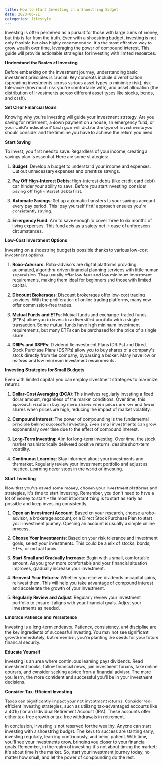 ```yaml
---
title: How to Start Investing on a Shoestring Budget
date: 2023-06-21
categories: lifestyle
---
```

Investing is often perceived as a pursuit for those with large sums of money, but this is far from the truth. Even with a shoestring budget, investing is not only feasible but also highly recommended. It's the most effective way to grow wealth over time, leveraging the power of compound interest. This guide will provide actionable strategies for investing with limited resources.

**Understand the Basics of Investing**

Before embarking on the investment journey, understanding basic investment principles is crucial. Key concepts include diversification (spreading investments across various asset types to minimize risk), risk tolerance (how much risk you're comfortable with), and asset allocation (the distribution of investments across different asset types like stocks, bonds, and cash).

**Set Clear Financial Goals**

Knowing why you're investing will guide your investment strategy. Are you saving for retirement, a down payment on a house, an emergency fund, or your child's education? Each goal will dictate the type of investments you should consider and the timeline you have to achieve the return you need.

**Start Saving**

To invest, you first need to save. Regardless of your income, creating a savings plan is essential. Here are some strategies:

1. **Budget**: Develop a budget to understand your income and expenses. Cut out unnecessary expenses and prioritize savings.

2. **Pay Off High-Interest Debts**: High-interest debts (like credit card debt) can hinder your ability to save. Before you start investing, consider paying off high-interest debts first.

3. **Automate Savings**: Set up automatic transfers to your savings account every pay period. This 'pay yourself first' approach ensures you're consistently saving.

4. **Emergency Fund**: Aim to save enough to cover three to six months of living expenses. This fund acts as a safety net in case of unforeseen circumstances.

**Low-Cost Investment Options**

Investing on a shoestring budget is possible thanks to various low-cost investment options:

1. **Robo-Advisors**: Robo-advisors are digital platforms providing automated, algorithm-driven financial planning services with little human supervision. They usually offer low fees and low minimum investment requirements, making them ideal for beginners and those with limited capital.

2. **Discount Brokerages**: Discount brokerages offer low-cost trading services. With the proliferation of online trading platforms, many now offer commission-free trades.

3. **Mutual Funds and ETFs**: Mutual funds and exchange-traded funds (ETFs) allow you to invest in a diversified portfolio with a single transaction. Some mutual funds have high minimum investment requirements, but many ETFs can be purchased for the price of a single share.

4. **DRIPs and DSPPs**: Dividend Reinvestment Plans (DRIPs) and Direct Stock Purchase Plans (DSPPs) allow you to buy shares of a company's stock directly from the company, bypassing a broker. Many have low or no fees and low minimum investment requirements.

**Investing Strategies for Small Budgets**

Even with limited capital, you can employ investment strategies to maximize returns:

1. **Dollar-Cost Averaging (DCA)**: This involves regularly investing a fixed dollar amount, regardless of the market conditions. Over time, this approach results in buying more shares when prices are low and fewer shares when prices are high, reducing the impact of market volatility.

2. **Compound Interest**: The power of compounding is the fundamental principle behind successful investing. Even small investments can grow exponentially over time due to the effect of compound interest.

3. **Long-Term Investing**: Aim for long-term investing. Over time, the stock market has historically delivered positive returns, despite short-term volatility.

4. **Continuous Learning**: Stay informed about your investments and themarket. Regularly review your investment portfolio and adjust as needed. Learning never stops in the world of investing.

**Start Investing**

Now that you've saved some money, chosen your investment platforms and strategies, it's time to start investing. Remember, you don't need to have a lot of money to start – the most important thing is to start as early as possible and keep investing consistently.

1. **Open an Investment Account**: Based on your research, choose a robo-advisor, a brokerage account, or a Direct Stock Purchase Plan to start your investment journey. Opening an account is usually a simple online process.

2. **Choose Your Investments**: Based on your risk tolerance and investment goals, select your investments. This could be a mix of stocks, bonds, ETFs, or mutual funds.

3. **Start Small and Gradually Increase**: Begin with a small, comfortable amount. As you grow more comfortable and your financial situation improves, gradually increase your investment.

4. **Reinvest Your Returns**: Whether you receive dividends or capital gains, reinvest them. This will help you take advantage of compound interest and accelerate the growth of your investment.

5. **Regularly Review and Adjust**: Regularly review your investment portfolio to ensure it aligns with your financial goals. Adjust your investments as needed.

**Embrace Patience and Persistence**

Investing is a long-term endeavor. Patience, consistency, and discipline are the key ingredients of successful investing. You may not see significant growth immediately, but remember, you're planting the seeds for your future financial security.

**Educate Yourself**

Investing is an area where continuous learning pays dividends. Read investment books, follow financial news, join investment forums, take online courses, and consider seeking advice from a financial advisor. The more you learn, the more confident and successful you'll be in your investment decisions.

**Consider Tax-Efficient Investing**

Taxes can significantly impact your net investment returns. Consider tax-efficient investing strategies, such as utilizing tax-advantaged accounts like a 401(k) or an Individual Retirement Account (IRA). These accounts offer either tax-free growth or tax-free withdrawals in retirement.

In conclusion, investing is not reserved for the wealthy. Anyone can start investing with a shoestring budget. The keys to success are starting early, investing regularly, learning continuously, and being patient. With time, you'll see your investments grow, bringing you closer to your financial goals. Remember, in the realm of investing, it's not about timing the market; it's about time in the market. So, start your investment journey today, no matter how small, and let the power of compounding do the rest.
